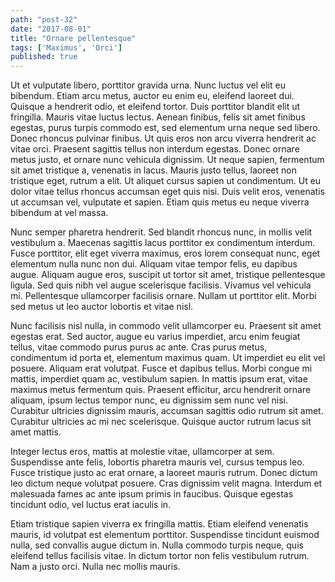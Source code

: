 ```yaml
---
path: "post-32"
date: "2017-08-01"
title: "Ornare pellentesque"
tags: ['Maximus', 'Orci']
published: true
---
```


Ut et vulputate libero, porttitor gravida urna. Nunc luctus vel elit eu bibendum. Etiam arcu metus, auctor eu enim eu, eleifend laoreet dui. Quisque a hendrerit odio, et eleifend tortor. Duis porttitor blandit elit ut fringilla. Mauris vitae luctus lectus. Aenean finibus, felis sit amet finibus egestas, purus turpis commodo est, sed elementum urna neque sed libero. Donec rhoncus pulvinar finibus. Ut quis eros non arcu viverra hendrerit ac vitae orci. Praesent sagittis tellus non interdum egestas. Donec ornare metus justo, et ornare nunc vehicula dignissim. Ut neque sapien, fermentum sit amet tristique a, venenatis in lacus. Mauris justo tellus, laoreet non tristique eget, rutrum a elit. Ut aliquet cursus sapien ut condimentum. Ut eu dolor vitae tellus rhoncus accumsan eget quis nisi. Duis velit eros, venenatis ut accumsan vel, vulputate et sapien. Etiam quis metus eu neque viverra bibendum at vel massa.

Nunc semper pharetra hendrerit. Sed blandit rhoncus nunc, in mollis velit vestibulum a. Maecenas sagittis lacus porttitor ex condimentum interdum. Fusce porttitor, elit eget viverra maximus, eros lorem consequat nunc, eget elementum nulla nunc non dui. Aliquam vitae tempor felis, eu dapibus augue. Aliquam augue eros, suscipit ut tortor sit amet, tristique pellentesque ligula. Sed quis nibh vel augue scelerisque facilisis. Vivamus vel vehicula mi. Pellentesque ullamcorper facilisis ornare. Nullam ut porttitor elit. Morbi sed metus ut leo auctor lobortis et vitae nisl.

Nunc facilisis nisl nulla, in commodo velit ullamcorper eu. Praesent sit amet egestas erat. Sed auctor, augue eu varius imperdiet, arcu enim feugiat tellus, vitae commodo purus purus ac ante. Cras purus metus, condimentum id porta et, elementum maximus quam. Ut imperdiet eu elit vel posuere. Aliquam erat volutpat. Fusce et dapibus tellus. Morbi congue mi mattis, imperdiet quam ac, vestibulum sapien. In mattis ipsum erat, vitae maximus metus fermentum quis. Praesent efficitur, arcu hendrerit ornare aliquam, ipsum lectus tempor nunc, eu dignissim sem nunc vel nisi. Curabitur ultricies dignissim mauris, accumsan sagittis odio rutrum sit amet. Curabitur ultricies ac mi nec scelerisque. Quisque auctor rutrum lacus sit amet mattis.

Integer lectus eros, mattis at molestie vitae, ullamcorper at sem. Suspendisse ante felis, lobortis pharetra mauris vel, cursus tempus leo. Fusce tristique justo ac erat ornare, a laoreet mauris rutrum. Donec dictum leo dictum neque volutpat posuere. Cras dignissim velit magna. Interdum et malesuada fames ac ante ipsum primis in faucibus. Quisque egestas tincidunt odio, vel luctus erat iaculis in.

Etiam tristique sapien viverra ex fringilla mattis. Etiam eleifend venenatis mauris, id volutpat est elementum porttitor. Suspendisse tincidunt euismod nulla, sed convallis augue dictum in. Nulla commodo turpis neque, quis eleifend tellus facilisis vitae. In dictum tortor non felis vestibulum rutrum. Nam a justo orci. Nulla nec mollis mauris.